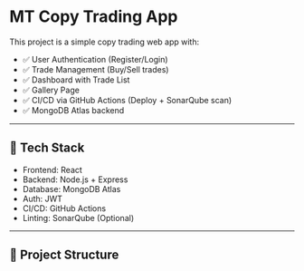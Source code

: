 # MT Copy Trading App

This project is a simple copy trading web app with:

- ✅ User Authentication (Register/Login)
- ✅ Trade Management (Buy/Sell trades)
- ✅ Dashboard with Trade List
- ✅ Gallery Page
- ✅ CI/CD via GitHub Actions (Deploy + SonarQube scan)
- ✅ MongoDB Atlas backend

---

## 🚀 Tech Stack
- Frontend: React
- Backend: Node.js + Express
- Database: MongoDB Atlas
- Auth: JWT
- CI/CD: GitHub Actions
- Linting: SonarQube (Optional)

---

## 📂 Project Structure